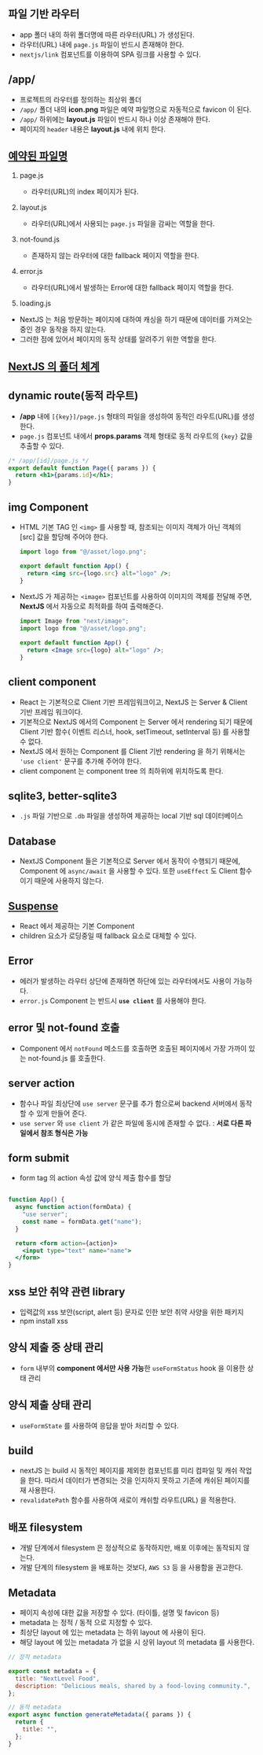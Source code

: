 ## 파일 기반 라우터

- app 폴더 내의 하위 폴더명에 따른 라우터(URL) 가 생성된다.
- 라우터(URL) 내에 `page.js` 파일이 반드시 존재해야 한다.
- `nextjs/link` 컴포넌트를 이용하여 SPA 링크를 사용할 수 있다.

## /app/

- 프로젝트의 라우터를 정의하는 최상위 폴더
- `/app/` 폴더 내의 **icon.png** 파일은 예약 파일명으로 자동적으로 favicon 이 된다.
- `/app/` 하위에는 **layout.js** 파일이 반드시 하나 이상 존재해야 한다.
- 페이지의 `header` 내용은 **layout.js** 내에 위치 한다.

## [예약된 파일명](https://nextjs.org/docs/app/api-reference/file-conventions)

1. page.js

   - 라우터(URL)의 index 페이지가 된다.

2. layout.js

   - 라우터(URL)에서 사용되는 `page.js` 파일을 감싸는 역할을 한다.

3. not-found.js

   - 존재하지 않는 라우터에 대한 fallback 페이지 역할을 한다.

4. error.js

   - 라우터(URL)에서 발생하는 Error에 대한 fallback 페이지 역할을 한다.

5. loading.js

- NextJS 는 처음 방문하는 페이지에 대하여 캐싱을 하기 때문에 데이터를 가져오는 중인 경우 동작을 하지 않는다.
- 그러한 점에 있어서 페이지의 동작 상태를 알려주기 위한 역할을 한다.

## [NextJS 의 폴더 체계](https://nextjs.org/docs/app/building-your-application/routing/colocation)

## dynamic route(동적 라우트)

- **/app** 내에 `[{key}]/page.js` 형태의 파일을 생성하여 동적인 라우트(URL)를 생성한다.
- `page.js` 컴포넌트 내에서 **props.params** 객체 형태로 동적 라우트의 `{key}` 값을 추출할 수 있다.

```jsx
/* /app/[id]/page.js */
export default function Page({ params }) {
  return <h1>{params.id}</h1>;
}
```

## img Component

- HTML 기본 TAG 인 `<img>` 를 사용할 때, 참조되는 이미지 객체가 아닌 객체의 [src] 값을 할당해 주어야 한다.

  ```jsx
  import logo from "@/asset/logo.png";

  export default function App() {
    return <img src={logo.src} alt="logo" />;
  }
  ```

- NextJS 가 제공하는 `<image>` 컴포넌트를 사용하여 이미지의 객체를 전달해 주면, **NextJS** 에서 자동으로 최적화를 하여 출력해준다.

  ```jsx
  import Image from "next/image";
  import logo from "@/asset/logo.png";

  export default function App() {
    return <Image src={logo} alt="logo" />;
  }
  ```

## client component

- React 는 기본적으로 Client 기반 프레임워크이고, NextJS 는 Server & Client 기반 프레임 워크이다.
- 기본적으로 NextJS 에서의 Component 는 Server 에서 rendering 되기 때문에 Client 기반 함수( 이벤트 리스너, hook, setTimeout, setInterval 등) 를 사용할 수 없다.
- NextJS 에서 원하는 Component 를 Client 기반 rendering 을 하기 위해서는 `'use client'` 문구를 추가해 주어야 한다.
- client component 는 component tree 의 최하위에 위치하도록 한다.

## sqlite3, better-sqlite3

- `.js` 파일 기반으로 `.db` 파일을 생성하여 제공하는 local 기반 sql 데이터베이스

## Database

- NextJS Component 들은 기본적으로 Server 에서 동작이 수행되기 때문에, Component 에 `async/await` 을 사용할 수 있다. 또한 `useEffect` 도 Client 함수이기 때문에 사용하지 않는다.

## [Suspense](react.dev/reference/react/Suspense)

- React 에서 제공하는 기본 Component
- children 요소가 로딩중일 때 fallback 요소로 대체할 수 있다.

## Error

- 에러가 발생하는 라우터 상단에 존재하면 하단에 있는 라우터에서도 사용이 가능하다.
- `error.js` Component 는 반드시 **`use client`** 를 사용해야 한다.

## error 및 not-found 호출

- Component 에서 `notFound` 메소드를 호출하면 호출된 페이지에서 가장 가까이 있는 not-found.js 를 호출한다.

## server action

- 함수나 파일 최상단에 `use server` 문구를 추가 함으로써 backend 서버에서 동작할 수 있게 만들어 준다.
- `use server` 와 `use client` 가 같은 파일에 동시에 존재할 수 없다. : **서로 다른 파일에서 참조 형식은 가능**

## form submit

- form tag 의 action 속성 값에 양식 제출 함수를 할당

```jsx

function App() {
  async function action(formData) {
    "use server";
    const name = formData.get("name");
  }

  return <form action={action}>
    <input type="text" name="name">
  </form>
}

```

## xss 보안 취약 관련 library

- 입력값의 xss 보안(script, alert 등) 문자로 인한 보안 취약 사양을 위한 패키지
- npm install xss

## 양식 제출 중 상태 관리

- `form` 내부의 **component 에서만 사용 가능**한 `useFormStatus` hook 을 이용한 상태 관리

## 양식 제출 상태 관리

- `useFormState` 를 사용하여 응답을 받아 처리할 수 있다.

## build

- nextJS 는 build 시 동적인 페이지를 제외한 컴포넌트를 미리 컴파일 및 캐쉬 작업을 한다. 따라서 데이터가 변경되는 것을 인지하지 못하고 기존에 캐쉬된 페이지를 재 사용한다.
- `revalidatePath` 함수를 사용하여 새로이 캐쉬할 라우트(URL) 을 적용한다.

## 배포 filesystem

- 개발 단계에서 filesystem 은 정상적으로 동작하지만, 배포 이후에는 동작되지 않는다.
- 개발 단계의 filesystem 을 배포하는 것보다, `AWS S3` 등 을 사용함을 권고한다.

## Metadata

- 페이지 속성에 대한 값을 저장할 수 있다. (타이틀, 설명 및 favicon 등)
- metadata 는 정적 / 동적 으로 지정할 수 있다.
- 최상단 layout 에 있는 metadata 는 하위 layout 에 사용이 된다.
- 해당 layout 에 있는 metadata 가 없을 시 상위 layout 의 metadata 를 사용한다.

```javascript
// 정적 metadata

export const metadata = {
  title: "NextLevel Food",
  description: "Delicious meals, shared by a food-loving community.",
};

// 동적 metadata
export async function generateMetadata({ params }) {
  return {
    title: "",
  };
}
```
